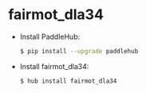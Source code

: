 # fairmot_dla34
* Install PaddleHub: 

    ```bash
    $ pip install --upgrade paddlehub
    ```

* Install fairmot_dla34: 

    ```bash
    $ hub install fairmot_dla34
    ```
